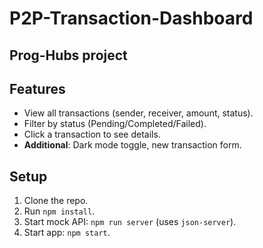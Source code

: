# P2P-Transaction-Dashboard
## Prog-Hubs project 
## Features
- View all transactions (sender, receiver, amount, status).
- Filter by status (Pending/Completed/Failed).
- Click a transaction to see details.
- **Additional**: Dark mode toggle, new transaction form.

## Setup
1. Clone the repo.
2. Run `npm install`.
3. Start mock API: `npm run server` (uses `json-server`).
4. Start app: `npm start`.
